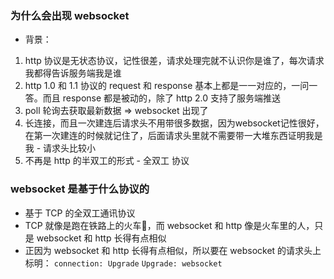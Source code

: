 
### 为什么会出现 websocket
- 背景：
1. http 协议是无状态协议，记性很差，请求处理完就不认识你是谁了，每次请求我都得告诉服务端我是谁
2. http 1.0 和 1.1 协议的 request 和 response 基本上都是一一对应的，一问一答。而且 response 都是被动的，除了 http 2.0 支持了服务端推送
3. poll 轮询去获取最新数据
=> websocket 出现了
1. 长连接，而且一次建连后请求头不用带很多数据，因为websocket记性很好，在第一次建连的时候就记住了，后面请求头里就不需要带一大堆东西证明我是我 - 请求头比较小
2. 不再是 http 的半双工的形式 - 全双工 协议

### websocket 是基于什么协议的
- 基于 TCP 的全双工通讯协议
- TCP 就像是跑在铁路上的火车🚄，而 websocket 和 http 像是火车里的人，只是 websocket 和 http 长得有点相似
- 正因为 websocket 和 http 长得有点相似，所以要在 websocket 的请求头上标明：
`connection: Upgrade`
`Upgrade: websocket`


